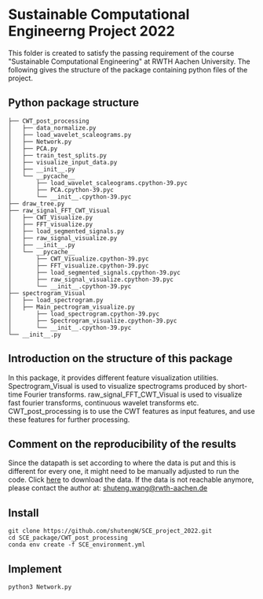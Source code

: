 # Sustainable Computational Engineerng Project 2022

This folder is created to satisfy the passing requirement of the course "Sustainable Computational Engineering" at RWTH Aachen University. The following gives the structure of the package containing python files of the project.

## Python package structure
```
├── CWT_post_processing
│   ├── data_normalize.py
│   ├── load_wavelet_scaleograms.py
│   ├── Network.py
│   ├── PCA.py
│   ├── train_test_splits.py
│   ├── visualize_input_data.py
│   ├── __init__.py
│   └── __pycache__
│       ├── load_wavelet_scaleograms.cpython-39.pyc
│       ├── PCA.cpython-39.pyc
│       └── __init__.cpython-39.pyc
├── draw_tree.py
├── raw_signal_FFT_CWT_Visual
│   ├── CWT_Visualize.py
│   ├── FFT_visualize.py
│   ├── load_segmented_signals.py
│   ├── raw_signal_visualize.py
│   ├── __init__.py
│   └── __pycache__
│       ├── CWT_Visualize.cpython-39.pyc
│       ├── FFT_visualize.cpython-39.pyc
│       ├── load_segmented_signals.cpython-39.pyc
│       ├── raw_signal_visualize.cpython-39.pyc
│       └── __init__.cpython-39.pyc
├── spectrogram_Visual
│   ├── load_spectrogram.py
│   ├── Main_pectrogram_visualize.py
│       ├── load_spectrogram.cpython-39.pyc
│       ├── Spectrogram_visualize.cpython-39.pyc
│       └── __init__.cpython-39.pyc
└── __init__.py
```
## Introduction on the structure of this package
In this package, it provides different feature visualization utilities. Spectrogram_Visual is used to visualize spectrograms produced by short-time Fourier transforms. raw_signal_FFT_CWT_Visual is used to visualize fast fourier transforms, continuous wavelet transforms etc. CWT_post_processing is to use the CWT features as input features, and use these features for further processing.

## Comment on the reproducibility of the results
Since the datapath is set according to where the data is put and this is different for every one, it might need to be manually adjusted to run the code. Click [here](https://gigamove.rwth-aachen.de/en/download/4f94039c1e0896892c073dcd5dc2d9b6) to download the data. If the data is not reachable anymore, please contact the author at:
shuteng.wang@rwth-aachen.de

## Install
```
git clone https://github.com/shutengW/SCE_project_2022.git
cd SCE_package/CWT_post_processing
conda env create -f SCE_environment.yml
```

## Implement
```
python3 Network.py
```
